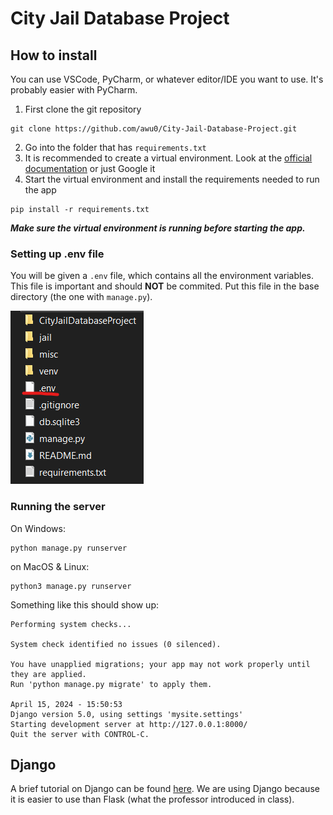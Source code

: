 # City Jail Database Project

## How to install

You can use VSCode, PyCharm, or whatever editor/IDE you want to use.
It's probably easier with PyCharm.

1. First clone the git repository

```
git clone https://github.com/awu0/City-Jail-Database-Project.git
```

2. Go into the folder that has `requirements.txt`
3. It is recommended to create a virtual environment. Look at
   the [official documentation](https://docs.python.org/3/library/venv.html) or just Google it
4. Start the virtual environment and install the requirements needed to run the app

```
pip install -r requirements.txt
```

***Make sure the virtual environment is running before starting the app.***

### Setting up .env file

You will be given a `.env` file, which contains all the environment variables. This file is important and should **NOT**
be commited. Put this file in the base directory (the one with `manage.py`).

![img.png](misc/folder_with_env_file.png)

### Running the server
On Windows:
```
python manage.py runserver
```

on MacOS & Linux:
```
python3 manage.py runserver
```

Something like this should show up:
```
Performing system checks...

System check identified no issues (0 silenced).

You have unapplied migrations; your app may not work properly until they are applied.
Run 'python manage.py migrate' to apply them.

April 15, 2024 - 15:50:53
Django version 5.0, using settings 'mysite.settings'
Starting development server at http://127.0.0.1:8000/
Quit the server with CONTROL-C.
```
## Django

A brief tutorial on Django can be found [here](https://docs.djangoproject.com/en/5.0/intro/tutorial01/).
We are using Django because it is easier to use than Flask (what the professor introduced in class).
